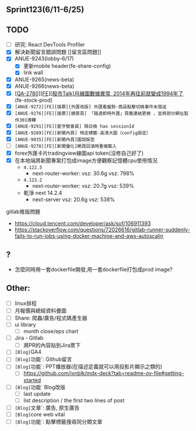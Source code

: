 ## Sprint123(6/11-6/25)

## TODO
* [ ] 研究: React DevTools Profiler
* [x]  解決新聞留言錯誤問題 [[留言區問題]]
* [x] ANUE-9243(lobby-6/17)
	* [x] 更新mobile header(fe-share-config)
	* [x] link wall
* [x] ANUE-9265(news-beta)
* [x] ANUE-9266(news-beta)
* [x] [[QA-2780][FE][股市Talk]月線圖數據異常, 2014年再往前就變成1994年了](https://gitlab.cnyes.cool/anue/frontend/fe-stock/-/merge_requests/708)(fe-stock-prod)
* [x] `[ANUE-9272][FE][插票][外匯改版] 外匯看盤勢-商品點擊切換事件未發送`
* [x] `[ANUE-9276][FE][插票][總首頁] 「路透即時外匯」頁籤連結更換 ，並將部分網址製作301導轉`
* [x] `[ANUE-9291][FE][鉅亨號會員] 隔日換 hao sessionId`
* [x] `[ANUE-9289][FE][新聞內頁] 特定標籤-高清大圖（config設定）`
* [x] `[ANUE-9035][FE][新聞內頁]圖說版型`
* [ ] `[ANUE-9278][FE][新聞優化]網頁回滾時重複載入`
* [x] forex外匯卡片tradingview線圖api token(沒修自己好了)
* [x] 在本地端將新聞專案打包成image方便觀察記憶體cpu使用情況
	* `4.122.5` 
		* next-router-worker: vsz: 30.6g vsz: 798%
	* `4.123.2` 
		* next-router-worker: vsz: 20.7g vsz: 539%
	* 乾淨 next 14.2.4
		* next-server vsz: 20.6g vsz: 538%

gitlab推版問題
* https://cloud.tencent.com/developer/ask/sof/106911393
* https://stackoverflow.com/questions/72026616/gitlab-runner-suddenly-fails-to-run-jobs-using-docker-machine-and-aws-autoscalin
## ?
* 怎麼同時用一套dockerfile開發,用一套dockerfile打包成prod image?

##  Other:
* [ ] linux排程
* [ ] 月報價與總經資料疊圖
* [ ] Share: 爬蟲/廣告/程式碼產生器
* [ ] ui library
	* [ ] month close/eps chart
* [ ] Jira - Gitlab
	* [ ] 將PR的內容貼到Jira票下
* [ ] `[Blog]`GA4
* [ ] `[Blog]`功能`: Github留言
* [ ] `[Blog]`功能`: PPT播放器(在描述定義就可以用投影片顯示之類的)
	* [ ] https://github.com/jxnblk/mdx-deck?tab=readme-ov-file#getting-started
* [ ] `[Blog]`功能` Blog改版
	* [ ] last update
	* [ ] list description / the first two lines of post
* [ ] `[Blog]`文章`: 廣告, 原生廣告
* [ ] `[Blog]`core web vital
* [ ] `[Blog]`功能`: 點擊標籤搜尋同分類文章
